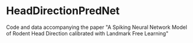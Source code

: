 # HeadDirectionPredNet
Code and data accompanying the paper "A Spiking Neural Network Model of Rodent Head Direction calibrated with Landmark Free Learning"

